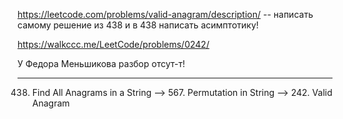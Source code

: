 https://leetcode.com/problems/valid-anagram/description/ -- написать самому решение из 438 и в 438 написать асимптотику!

https://walkccc.me/LeetCode/problems/0242/

У Федора Меньшикова разбор отсут-т!

______

438. Find All Anagrams in a String --> 567. Permutation in String --> 242. Valid Anagram
